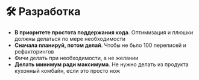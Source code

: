 # 🛠 Разработка

- **В приоритете простота поддержания кода**. Оптимизация и плюшки должны делаться по мере необходимости
- **Сначала планируй, потом делай**. Чтобы не бьло 100 переписей и рефакторингов
- Фичи делать при необходимости, а не желании
- **Делать минимум ради максимума**. Не нужно делать из продукта кухонный комбайн, если это просто нож

